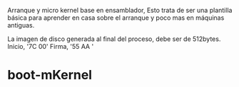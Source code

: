 Arranque y micro kernel base en ensamblador,
Esto trata de ser una plantilla básica para aprender en casa sobre el arranque y poco mas en máquinas antiguas.

La imagen de disco generada al final del proceso, debe ser de 512bytes.
Inicio, '7C 00'
Firma, '55 AA '

# boot-mKernel
